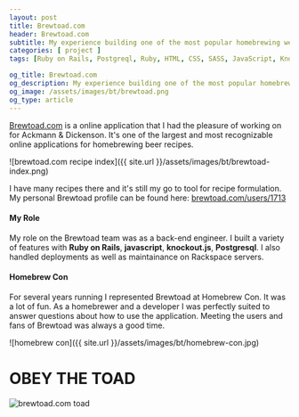 ```yaml
---
layout: post
title: Brewtoad.com
header: Brewtoad.com
subtitle: My experience building one of the most popular homebrewing websites on the web
categories: [ project ]
tags: [Ruby on Rails, Postgreql, Ruby, HTML, CSS, SASS, JavaScript, Knockout.js, Rackspace, Ubuntu]

og_title: Brewtoad.com
og_description: My experience building one of the most popular homebrewing websites on the web.
og_image: /assets/images/bt/brewtoad.png
og_type: article
---
```


[Brewtoad.com](https://www.brewtoad.com/) is a online application that I had the
pleasure of working on for Ackmann & Dickenson.
It's one of the largest and most recognizable online applications for
homebrewing beer recipes.

![brewtoad.com recipe index]({{ site.url }}/assets/images/bt/brewtoad-index.png)

I have many recipes there and it's still my go to tool for recipe formulation.
My personal Brewtoad profile can be found here:
[brewtoad.com/users/1713](https://www.brewtoad.com/users/1713)

#### My Role
My role on the Brewtoad team was as a back-end engineer. I built a variety of features with **Ruby on Rails**, **javascript**, **knockout.js**, **Postgresql**. I also handled deployments as well as maintainance on Rackspace servers.

#### Homebrew Con

For several years running I represented Brewtoad at Homebrew Con. It was a lot of fun. As a homebrewer and a developer I was perfectly suited to answer questions about how to use the application. Meeting the users and fans of Brewtoad was always a good time.

![homebrew con]({{ site.url }}/assets/images/bt/homebrew-con.jpg)

<h1>OBEY THE TOAD</h1>

<img
  class="block-center"
  src="{{ site.url }}/assets/images/bt/brewtoad.png"
  alt="brewtoad.com toad">
